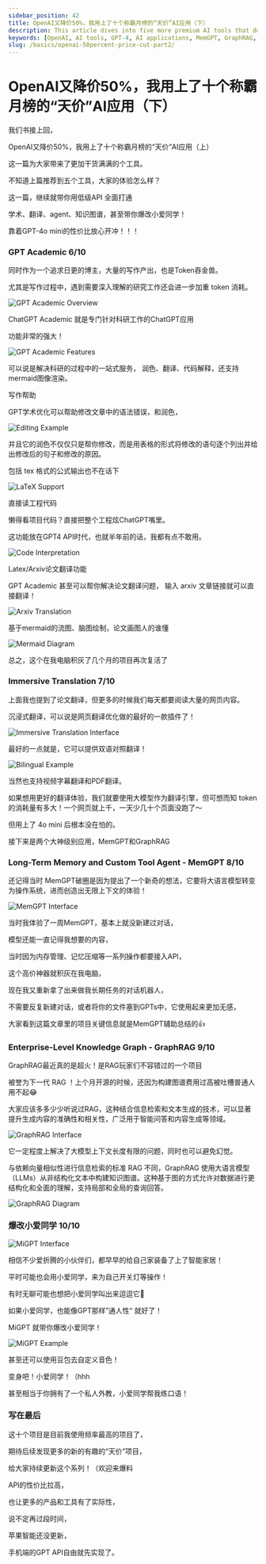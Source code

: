 ```yaml
---
sidebar_position: 42
title: OpenAI又降价50%，我用上了十个称霸月榜的“天价”AI应用（下）
description: This article dives into five more premium AI tools that dominated the charts, showcasing their powerful capabilities, especially with OpenAI's recent price cut.
keywords: [OpenAI, AI tools, GPT-4, AI applications, MemGPT, GraphRAG, MiGPT, academic AI, translation AI]
slug: /basics/openai-50percent-price-cut-part2/
---
```


# OpenAI又降价50%，我用上了十个称霸月榜的“天价”AI应用（下）

我们书接上回，

OpenAI又降价50%，我用上了十个称霸月榜的“天价”AI应用（上）

这一篇为大家带来了更加干货满满的个工具。

不知道上篇推荐到五个工具，大家的体验怎么样？

这一篇，继续就带你用低级API 全面打通

学术、翻译、agent、知识图谱，甚至带你爆改小爱同学！

靠着GPT-4o mini的性价比放心开冲！！！

### GPT Academic 6/10

同时作为一个追求日更的博主，大量的写作产出，也是Token吞金兽。

尤其是写作过程中，遇到需要深入理解的研究工作还会进一步加重 token 消耗。

![GPT Academic Overview](https://cdn.jsdelivr.net/gh/donttal/imgbed/img/640-20240821225908700)

ChatGPT Academic 就是专门针对科研工作的ChatGPT应用

功能非常的强大！

![GPT Academic Features](https://cdn.jsdelivr.net/gh/donttal/imgbed/img/640-20240821225920832)

可以说是解决科研的过程中的一站式服务， 润色、翻译、代码解释，还支持mermaid图像渲染。

写作帮助

GPT学术优化可以帮助修改文章中的语法错误，和润色，

![Editing Example](https://cdn.jsdelivr.net/gh/donttal/imgbed/img/640-20240821225933074)

并且它的润色不仅仅只是帮你修改，而是用表格的形式将修改的语句逐个列出并给出修改后的句子和修改的原因。

包括 tex 格式的公式输出也不在话下

![LaTeX Support](https://cdn.jsdelivr.net/gh/donttal/imgbed/img/640-20240821230001865)

直接读工程代码

懒得看项目代码？直接把整个工程炫ChatGPT嘴里。

这功能放在GPT4 API时代，也就半年前的话，我都有点不敢用。

![Code Interpretation](https://cdn.jsdelivr.net/gh/donttal/imgbed/img/640-20240821230013008)

Latex/Arxiv论文翻译功能

GPT Academic 甚至可以帮你解决论文翻译问题， 输入 arxiv 文章链接就可以直接翻译！

![Arxiv Translation](https://cdn.jsdelivr.net/gh/donttal/imgbed/img/640-20240821230025257)

基于mermaid的流图、脑图绘制，论文画图人的谁懂

![Mermaid Diagram](https://cdn.jsdelivr.net/gh/donttal/imgbed/img/640-20240821230036290-20240821230115153)

总之，这个在我电脑积灰了几个月的项目再次复活了

### Immersive Translation 7/10

上面我也提到了论文翻译，但更多的时候我们每天都要阅读大量的网页内容。

沉浸式翻译，可以说是网页翻译优化做的最好的一款插件了！

![Immersive Translation Interface](https://cdn.jsdelivr.net/gh/donttal/imgbed/img/640-20240821230128055)

最好的一点就是，它可以提供双语对照翻译！

![Bilingual Example](https://cdn.jsdelivr.net/gh/donttal/imgbed/img/640-20240821230136940)

当然也支持视频字幕翻译和PDF翻译。

如果想用更好的翻译体验，我们就要使用大模型作为翻译引擎，但可想而知 token 的消耗量有多大！一个网页就上千，一天少几十个页面没跑了～

但用上了 4o mini 后根本没在怕的。

接下来是两个大神级别应用，MemGPT和GraphRAG

### Long-Term Memory and Custom Tool Agent - MemGPT 8/10

还记得当时 MemGPT破圈是因为提出了一个新奇的想法，它要将大语言模型转变为操作系统，进而创造出无限上下文的体验！

![MemGPT Interface](https://cdn.jsdelivr.net/gh/donttal/imgbed/img/640-20240821230153166)

当时我体验了一周MemGPT，基本上就没新建过对话，

模型还能一直记得我想要的内容，

当时因为内存管理、记忆压缩等一系列操作都要接入API，

这个高价神器就积灰在我电脑，

现在我又重新拿了出来做我长期任务的对话机器人，

不需要反复新建对话，或者将你的文件塞到GPTs中，它使用起来更加无感，

大家看到这篇文章里的项目关键信息就是MemGPT辅助总结的👍

### Enterprise-Level Knowledge Graph - GraphRAG 9/10

GraphRAG最近真的是超火！是RAG玩家们不容错过的一个项目

被誉为下一代 RAG ！上个月开源的时候，还因为构建图谱费用过高被吐槽普通人用不起😂

大家应该多多少少听说过RAG，这种结合信息检索和文本生成的技术，可以显著提升生成内容的准确性和相关性，广泛用于智能问答和内容生成等领域。

![GraphRAG Interface](https://cdn.jsdelivr.net/gh/donttal/imgbed/img/640-20240821230204523)

它一定程度上解决了大模型上下文长度有限的问题，同时也可以避免幻觉。

与依赖向量相似性进行信息检索的标准 RAG 不同，GraphRAG 使用大语言模型（LLMs）从非结构化文本中构建知识图谱。这种基于图的方式允许对数据进行更结构化和全面的理解，支持局部和全局的查询回答。

![GraphRAG Diagram](https://cdn.jsdelivr.net/gh/donttal/imgbed/img/640-20240821230222175)

### 爆改小爱同学 10/10

![MiGPT Interface](https://cdn.jsdelivr.net/gh/donttal/imgbed/img/640-20240821230232636)

相信不少爱折腾的小伙伴们，都早早的给自己家装备了上了智能家居！

平时可能也会用小爱同学，来为自己开关灯等操作！

有时无聊可能也想把小爱同学叫出来逗逗它🤣

如果小爱同学，也能像GPT那样”通人性“ 就好了！

MiGPT 就带你爆改小爱同学！

![MiGPT Example](https://cdn.jsdelivr.net/gh/donttal/imgbed/img/640-20240821230244196)

甚至还可以使用豆包去自定义音色！

变身吧！小爱同学！（hhh

甚至相当于你拥有了一个私人外教，小爱同学帮我练口语！

### 写在最后

这十个项目是目前我使用频率最高的项目了，

期待后续发现更多的新的有趣的“天价”项目，

给大家持续更新这个系列！（欢迎来爆料

API的性价比拉高，

也让更多的产品和工具有了实际性，

说不定再过段时间，

苹果智能还没更新，

手机端的GPT API自由就先实现了。
